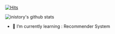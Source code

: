 [![Hits](https://hits.seeyoufarm.com/api/count/incr/badge.svg?url=https%3A%2F%2Fgithub.com%2Finistory&count_bg=%23FFEFEF&title_bg=%23FF527C&icon=&icon_color=%23E7E7E7&title=VISIT&edge_flat=true)](https://hits.seeyoufarm.com)


![inistory's github stats](https://github-readme-stats.vercel.app/api?username=inistory&show_icons=true)

<!-- - 📫  How to reach me: <a href="mailto:jungin3486@gmail.com">jungin3486@gmail.com</a></p> -->
<!-- - 💬  Blog : [https://inistory.tistory.com/](https://inistory.tistory.com/) -->
- 🌱  I’m currently learning : Recommender System



<!--
**inistory/inistory** is a ✨ _special_ ✨ repository because its `README.md` (this file) appears on your GitHub profile.

Here are some ideas to get you started:

- 🔭 I’m currently working on ...
- 🌱 I’m currently learning ...
- 👯 I’m looking to collaborate on ...
- 🤔 I’m looking for help with ...
- 💬 Ask me about ...
- 📫 How to reach me: ...
- 😄 Pronouns: ...
- ⚡ Fun fact: ...
-->
